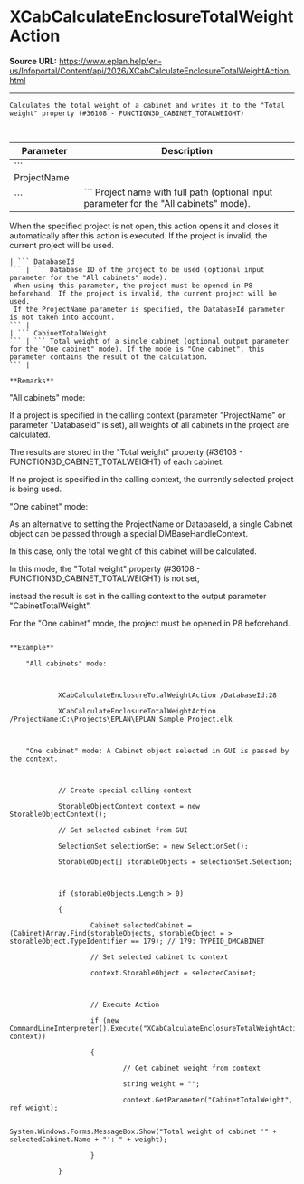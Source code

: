 # XCabCalculateEnclosureTotalWeightAction

**Source URL:** https://www.eplan.help/en-us/Infoportal/Content/api/2026/XCabCalculateEnclosureTotalWeightAction.html

---

```
Calculates the total weight of a cabinet and writes it to the "Total weight" property (#36108 - FUNCTION3D_CABINET_TOTALWEIGHT)
 
```

  

| Parameter | Description |
| --- | --- |
| ``` ProjectName ``` | ``` Project name with full path (optional input parameter for the "All cabinets" mode).  When the specified project is not open, this action opens it and closes it automatically after this action is executed.  If the project is invalid, the current project will be used. ``` |
| ``` DatabaseId ``` | ``` Database ID of the project to be used (optional input parameter for the "All cabinets" mode).  When using this parameter, the project must be opened in P8 beforehand. If the project is invalid, the current project will be used.  If the ProjectName parameter is specified, the DatabaseId parameter is not taken into account. ``` |
| ``` CabinetTotalWeight ``` | ``` Total weight of a single cabinet (optional output parameter for the "One cabinet" mode). If the mode is "One cabinet", this parameter contains the result of the calculation. ``` |

**Remarks**

```
 "All cabinets" mode:
 If a project is specified in the calling context (parameter "ProjectName" or parameter "DatabaseId" is set), all weights of all cabinets in the project are calculated.
 The results are stored in the "Total weight" property (#36108 - FUNCTION3D_CABINET_TOTALWEIGHT) of each cabinet.
 If no project is specified in the calling context, the currently selected project is being used.

 "One cabinet" mode:
 As an alternative to setting the ProjectName or DatabaseId, a single Cabinet object can be passed through a special DMBaseHandleContext.
 In this case, only the total weight of this cabinet will be calculated.
 In this mode, the "Total weight" property (#36108 - FUNCTION3D_CABINET_TOTALWEIGHT) is not set,
 instead the result is set in the calling context to the output parameter "CabinetTotalWeight".
 For the "One cabinet" mode, the project must be opened in P8 beforehand.
 
```

**Example**

```
        "All cabinets" mode:
        
                XCabCalculateEnclosureTotalWeightAction /DatabaseId:28
                XCabCalculateEnclosureTotalWeightAction /ProjectName:C:\Projects\EPLAN\EPLAN_Sample_Project.elk
        
        "One cabinet" mode: A Cabinet object selected in GUI is passed by the context.
        
                // Create special calling context
                StorableObjectContext context = new StorableObjectContext();
                // Get selected cabinet from GUI
                SelectionSet selectionSet = new SelectionSet();
                StorableObject[] storableObjects = selectionSet.Selection;

                if (storableObjects.Length > 0)
                {
                        Cabinet selectedCabinet = (Cabinet)Array.Find(storableObjects, storableObject = > storableObject.TypeIdentifier == 179); // 179: TYPEID_DMCABINET
                        // Set selected cabinet to context
                        context.StorableObject = selectedCabinet;

                        // Execute Action
                        if (new CommandLineInterpreter().Execute("XCabCalculateEnclosureTotalWeightAction", context))
                        {
                                // Get cabinet weight from context
                                string weight = "";
                                context.GetParameter("CabinetTotalWeight", ref weight);
                                System.Windows.Forms.MessageBox.Show("Total weight of cabinet '" + selectedCabinet.Name + "': " + weight);
                        }
                }
        
```